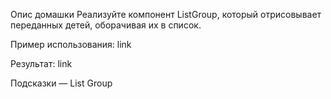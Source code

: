 Опис домашки
Реализуйте компонент ListGroup, который отрисовывает переданных детей, оборачивая их в список.

Пример использования: link

Результат: link

Подсказки — List Group